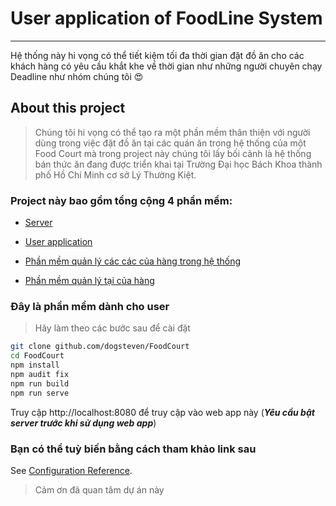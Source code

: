 # User application of FoodLine System
------
Hệ thống này hi vọng có thể tiết kiệm tối đa thời gian đặt đồ ăn cho các khách hàng có yêu cầu khắt khe về thời gian như những người chuyên chạy Deadline như nhóm chúng tôi :heart_eyes:

## About this project
> Chúng tôi hi vọng có thể tạo ra một phần mềm thân thiện với người dùng trong việc đặt đồ ăn tại các quán ăn trong hệ thống của một Food Court  mà trong project này chúng tôi lấy bối cảnh là hệ thống bán thức ăn đang được triển khai tại Trường Đại học Bách Khoa thành phố Hồ Chí Minh cơ sở Lý Thường Kiệt.

### Project này bao gồm tổng cộng 4 phần mềm:
* [Server](https://github.com/dogsteven/FoodCourtSystem)

* [User application](https://github.com/dogsteven/FoodCourt)

* [Phần mềm quản lý các các của hàng trong hệ thống](https://github.com/dogsteven/food-court-manager)

* [Phần mềm quản lý tại của hàng](https://github.com/dogsteven/food-court-management)
### Đây là phần mềm dành cho user
> Hãy làm theo các bước sau để cài đặt 
```bash
git clone github.com/dogsteven/FoodCourt
cd FoodCourt
npm install
npm audit fix
npm run build
npm run serve
```
Truy cập http://localhost:8080 để truy cập vào web app này (***Yêu cầu bật server trước khi sử dụng web app***)
### Bạn có thể tuỳ biến bằng cách tham khảo link sau
See [Configuration Reference](https://cli.vuejs.org/config/).

> Cảm ơn đã quan tâm dự án này
